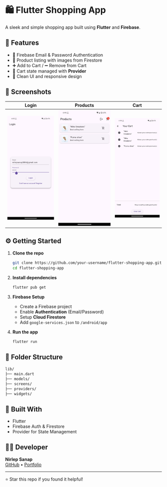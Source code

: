 # 🛍️ Flutter Shopping App

A sleek and simple shopping app built using **Flutter** and **Firebase**.

## 🚀 Features

- 🔐 Firebase Email & Password Authentication  
- 🛒 Product listing with images from Firestore  
- ➕ Add to Cart / ➖ Remove from Cart  
- 💾 Cart state managed with **Provider**  
- 📱 Clean UI and responsive design

## 📸 Screenshots

| Login | Products | Cart |
|-------|----------|------|
| ![](./output1.jpeg) | ![](./output2.jpeg) | ![](./output3.jpeg) |

## ⚙️ Getting Started

1. **Clone the repo**
   ```bash
   git clone https://github.com/your-username/flutter-shopping-app.git
   cd flutter-shopping-app
   ```

2. **Install dependencies**
   ```bash
   flutter pub get
   ```

3. **Firebase Setup**
   - Create a Firebase project
   - Enable **Authentication** (Email/Password)
   - Setup **Cloud Firestore**
   - Add `google-services.json` to `/android/app`

4. **Run the app**
   ```bash
   flutter run
   ```

## 📁 Folder Structure

```
lib/
├── main.dart
├── models/
├── screens/
├── providers/
├── widgets/
```

## 🔧 Built With

- Flutter
- Firebase Auth & Firestore
- Provider for State Management

## 👨‍💻 Developer

**Nirlep Sanap**  
[GitHub](https://github.com/your-username) • [Portfolio](https://your-portfolio.com)

---

⭐ Star this repo if you found it helpful!
